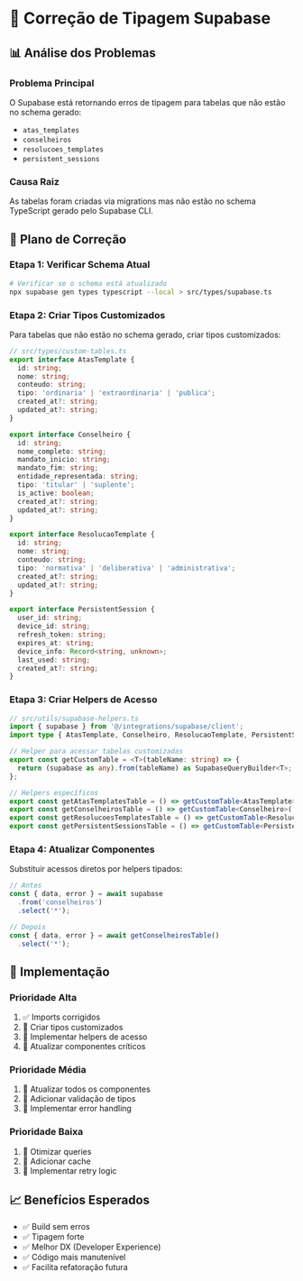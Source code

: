# 🔧 Correção de Tipagem Supabase

## 📊 **Análise dos Problemas**

### **Problema Principal**
O Supabase está retornando erros de tipagem para tabelas que não estão no schema gerado:
- `atas_templates`
- `conselheiros` 
- `resolucoes_templates`
- `persistent_sessions`

### **Causa Raiz**
As tabelas foram criadas via migrations mas não estão no schema TypeScript gerado pelo Supabase CLI.

## 🎯 **Plano de Correção**

### **Etapa 1: Verificar Schema Atual**
```bash
# Verificar se o schema está atualizado
npx supabase gen types typescript --local > src/types/supabase.ts
```

### **Etapa 2: Criar Tipos Customizados**
Para tabelas que não estão no schema gerado, criar tipos customizados:

```typescript
// src/types/custom-tables.ts
export interface AtasTemplate {
  id: string;
  nome: string;
  conteudo: string;
  tipo: 'ordinaria' | 'extraordinaria' | 'publica';
  created_at?: string;
  updated_at?: string;
}

export interface Conselheiro {
  id: string;
  nome_completo: string;
  mandato_inicio: string;
  mandato_fim: string;
  entidade_representada: string;
  tipo: 'titular' | 'suplente';
  is_active: boolean;
  created_at?: string;
  updated_at?: string;
}

export interface ResolucaoTemplate {
  id: string;
  nome: string;
  conteudo: string;
  tipo: 'normativa' | 'deliberativa' | 'administrativa';
  created_at?: string;
  updated_at?: string;
}

export interface PersistentSession {
  user_id: string;
  device_id: string;
  refresh_token: string;
  expires_at: string;
  device_info: Record<string, unknown>;
  last_used: string;
  created_at?: string;
}
```

### **Etapa 3: Criar Helpers de Acesso**
```typescript
// src/utils/supabase-helpers.ts
import { supabase } from '@/integrations/supabase/client';
import type { AtasTemplate, Conselheiro, ResolucaoTemplate, PersistentSession } from '@/types/custom-tables';

// Helper para acessar tabelas customizadas
export const getCustomTable = <T>(tableName: string) => {
  return (supabase as any).from(tableName) as SupabaseQueryBuilder<T>;
};

// Helpers específicos
export const getAtasTemplatesTable = () => getCustomTable<AtasTemplate>('atas_templates');
export const getConselheirosTable = () => getCustomTable<Conselheiro>('conselheiros');
export const getResolucoesTemplatesTable = () => getCustomTable<ResolucaoTemplate>('resolucoes_templates');
export const getPersistentSessionsTable = () => getCustomTable<PersistentSession>('persistent_sessions');
```

### **Etapa 4: Atualizar Componentes**
Substituir acessos diretos por helpers tipados:

```typescript
// Antes
const { data, error } = await supabase
  .from('conselheiros')
  .select('*');

// Depois  
const { data, error } = await getConselheirosTable()
  .select('*');
```

## 🚀 **Implementação**

### **Prioridade Alta**
1. ✅ Imports corrigidos
2. 🔄 Criar tipos customizados
3. 🔄 Implementar helpers de acesso
4. 🔄 Atualizar componentes críticos

### **Prioridade Média**
1. 🔄 Atualizar todos os componentes
2. 🔄 Adicionar validação de tipos
3. 🔄 Implementar error handling

### **Prioridade Baixa**
1. 🔄 Otimizar queries
2. 🔄 Adicionar cache
3. 🔄 Implementar retry logic

## 📈 **Benefícios Esperados**

- ✅ Build sem erros
- ✅ Tipagem forte
- ✅ Melhor DX (Developer Experience)
- ✅ Código mais manutenível
- ✅ Facilita refatoração futura 